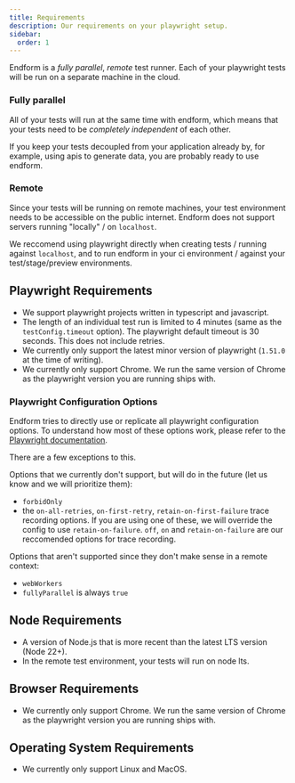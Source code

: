 ```yaml
---
title: Requirements
description: Our requirements on your playwright setup.
sidebar:
  order: 1
---
```


Endform is a _fully parallel_, _remote_ test runner.
Each of your playwright tests will be run on a separate machine in the cloud.

### Fully parallel

All of your tests will run at the same time with endform, which means that your tests need to be _completely independent_ of each other.

If you keep your tests decoupled from your application already by, for example, using apis to generate data, you are probably ready to use endform.

### Remote

Since your tests will be running on remote machines, your test environment needs to be accessible on the public internet.
Endform does not support servers running "locally" / on `localhost`.

We reccomend using playwright directly when creating tests / running against `localhost`, and to run endform in your ci environment / against your test/stage/preview environments.

## Playwright Requirements

- We support playwright projects written in typescript and javascript.
- The length of an individual test run is limited to 4 minutes (same as the `testConfig.timeout` option). The playwright default timeout is 30 seconds. This does not include retries.
- We currently only support the latest minor version of playwright (`1.51.0` at the time of writing).
- We currently only support Chrome. We run the same version of Chrome as the playwright version you are running ships with.

### Playwright Configuration Options

Endform tries to directly use or replicate all playwright configuration options.
To understand how most of these options work, please refer to the [Playwright documentation](https://playwright.dev/docs/test-configuration).

There are a few exceptions to this.

Options that we currently don't support, but will do in the future (let us know and we will prioritize them):

- `forbidOnly`
- the `on-all-retries`, `on-first-retry`, `retain-on-first-failure` trace recording options. If you are using one of these, we will override the config to use `retain-on-failure`. `off`, `on` and `retain-on-failure` are our reccomended options for trace recording.

Options that aren't supported since they don't make sense in a remote context:

- `webWorkers`
- `fullyParallel` is always `true`

## Node Requirements

- A version of Node.js that is more recent than the latest LTS version (Node 22+).
- In the remote test environment, your tests will run on node lts.

## Browser Requirements

- We currently only support Chrome. We run the same version of Chrome as the playwright version you are running ships with.

## Operating System Requirements

- We currently only support Linux and MacOS.
